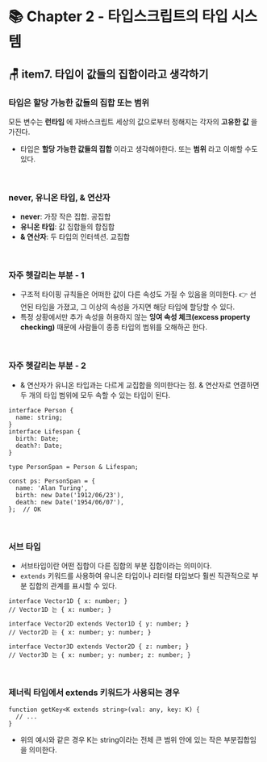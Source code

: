 # 📚 Chapter 2 - 타입스크립트의 타입 시스템

## 🪑 item7. 타입이 값들의 집합이라고 생각하기

### 타입은 할당 가능한 값들의 집합 또는 범위
모든 변수는 __런타임__ 에 자바스크립트 세상의 값으로부터 정해지는 각자의 __고유한 값__ 을 가진다.

- 타입은 __할당 가능한 값들의 집합__ 이라고 생각해야한다. 또는 __범위__ 라고 이해할 수도 있다.

<br/>

### never, 유니온 타입, & 연산자
- __never__: 가장 작은 집합. 공집합
- __유니온 타입__: 값 집합들의 합집합
- __& 연산자__: 두 타입의 인터섹션. 교집합

<br/>

### 자주 헷갈리는 부분 - 1
- 구조적 타이핑 규칙들은 어떠한 값이 다른 속성도 가질 수 있음을 의미한다. 👉 선언된 타입을 가졌고, 그 이상의 속성을 가지면 해당 타입에 할당할 수 있다.
- 특정 상황에서만 추가 속성을 허용하지 않는 __잉여 속성 체크(excess property checking)__ 때문에 사람들이 종종 타입의 범위를 오해하곤 한다.

<br/>

### 자주 헷갈리는 부분 - 2
- & 연산자가 유니온 타입과는 다르게 교집합을 의미한다는 점. & 연산자로 연결하면 두 개의 타입 범위에 모두 속할 수 있는 타입이 된다.

```
interface Person {
  name: string;
}
interface Lifespan {
  birth: Date;
  death?: Date;
}

type PersonSpan = Person & Lifespan;

const ps: PersonSpan = {
  name: 'Alan Turing',
  birth: new Date('1912/06/23'),
  death: new Date('1954/06/07'),
};  // OK
```

<br/>

### 서브 타입
- 서브타입이란 어떤 집합이 다른 집합의 부분 집합이라는 의미이다.
- `extends` 키워드를 사용하여 유니온 타입이나 리터럴 타입보다 훨씬 직관적으로 부분 집합의 관계를 표시할 수 있다.
```
interface Vector1D { x: number; }
// Vector1D 는 { x: number; }

interface Vector2D extends Vector1D { y: number; }
// Vector2D 는 { x: number; y: number; }

interface Vector3D extends Vector2D { z: number; }
// Vector3D 는 { x: number; y: number; z: number; }
```

<br/>

### 제너릭 타입에서 extends 키워드가 사용되는 경우

```
function getKey<K extends string>(val: any, key: K) {
  // ...
}
```

- 위의 예시와 같은 경우 K는 string이라는 전체 큰 범위 안에 있는 작은 부분집합임을 의미한다. 